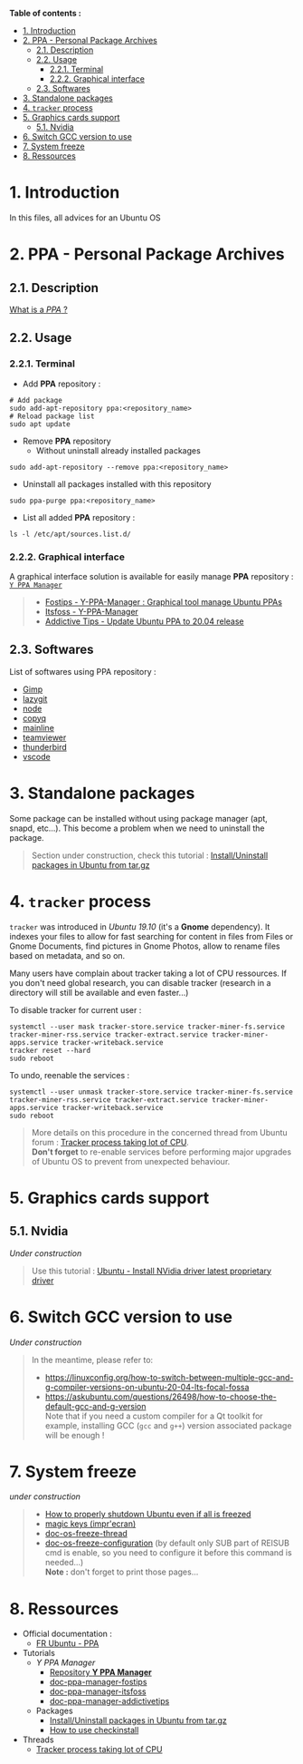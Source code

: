 **Table of contents :**
- [1. Introduction](#1-introduction)
- [2. PPA - Personal Package Archives](#2-ppa---personal-package-archives)
  - [2.1. Description](#21-description)
  - [2.2. Usage](#22-usage)
    - [2.2.1. Terminal](#221-terminal)
    - [2.2.2. Graphical interface](#222-graphical-interface)
  - [2.3. Softwares](#23-softwares)
- [3. Standalone packages](#3-standalone-packages)
- [4. `tracker` process](#4-tracker-process)
- [5. Graphics cards support](#5-graphics-cards-support)
  - [5.1. Nvidia](#51-nvidia)
- [6. Switch GCC version to use](#6-switch-gcc-version-to-use)
- [7. System freeze](#7-system-freeze)
- [8. Ressources](#8-ressources)

# 1. Introduction

In this files, all advices for an Ubuntu OS

# 2. PPA - Personal Package Archives

## 2.1. Description

[What is a _PPA_ ?][doc-ppa-ubuntu]

## 2.2. Usage
### 2.2.1. Terminal

- Add **PPA** repository :
```shell
# Add package
sudo add-apt-repository ppa:<repository_name>
# Reload package list
sudo apt update
```

- Remove **PPA** repository
  - Without uninstall already installed packages
```shell
sudo add-apt-repository --remove ppa:<repository_name>
```
  - Uninstall all packages installed with this repository
```shell
sudo ppa-purge ppa:<repository_name>
```

- List all added **PPA** repository :
```shell
ls -l /etc/apt/sources.list.d/
```

### 2.2.2. Graphical interface

A graphical interface solution is available for easily manage **PPA** repository : [`Y PPA Manager`][doc-ppa-manager-official]
> - [Fostips - Y-PPA-Manager : Graphical tool manage Ubuntu PPAs][doc-ppa-manager-fostips]
> - [Itsfoss - Y-PPA-Manager][doc-ppa-manager-itsfoss]
> - [Addictive Tips - Update Ubuntu PPA to 20.04 release][doc-ppa-manager-addictivetips]

## 2.3. Softwares

List of softwares using PPA repository :
- [Gimp][ppa-gimp]
- [lazygit][ppa-lazygit]
- [node][ppa-node]
- [copyq][ppa-copyq]
- [mainline][ppa-kernel-mainline]
- [teamviewer][ppa-teamviewer]
- [thunderbird][ppa-thunderbird]
- [vscode][ppa-vscode]

# 3. Standalone packages

Some package can be installed without using package manager (apt, snapd, etc...). This become a problem when we need to uninstall the package.  
> Section under construction, check this tutorial : [Install/Uninstall packages in Ubuntu from tar.gz][tutorial-package-tar-gz]

# 4. `tracker` process

`tracker` was introduced in _Ubuntu 19.10_ (it's a **Gnome** dependency). It indexes your files to allow for fast searching for content in files from Files or Gnome Documents, find pictures in Gnome Photos, allow to rename files based on metadata, and so on.

Many users have complain about tracker taking a lot of CPU ressources. If you don't need global research, you can disable tracker (research in a directory will still be available and even faster...)

To disable tracker for current user :
```shell
systemctl --user mask tracker-store.service tracker-miner-fs.service tracker-miner-rss.service tracker-extract.service tracker-miner-apps.service tracker-writeback.service
tracker reset --hard
sudo reboot
```

To undo, reenable the services :
```shell
systemctl --user unmask tracker-store.service tracker-miner-fs.service tracker-miner-rss.service tracker-extract.service tracker-miner-apps.service tracker-writeback.service
sudo reboot
```
> More details on this procedure in the concerned thread from Ubuntu forum : [Tracker process taking lot of CPU][thread-tracker-process-cpu].  
> **Don't forget** to re-enable services before performing major upgrades of Ubuntu OS to prevent from unexpected behaviour.

# 5. Graphics cards support
## 5.1. Nvidia

_Under construction_ 
> Use this tutorial : [Ubuntu - Install NVidia driver latest proprietary driver][tutorial-nvidia-driver]

# 6. Switch GCC version to use

_Under construction_
> In the meantime, please refer to:
> - https://linuxconfig.org/how-to-switch-between-multiple-gcc-and-g-compiler-versions-on-ubuntu-20-04-lts-focal-fossa
> - https://askubuntu.com/questions/26498/how-to-choose-the-default-gcc-and-g-version  
> Note that if you need a custom compiler for a Qt toolkit for example, installing GCC (`gcc` and `g++`) version associated package will be enough !

# 7. System freeze

_under construction_
> - [How to properly shutdown Ubuntu even if all is freezed][doc-os-freeze-ubuntu]
> - [magic keys (impr'ecran)][doc-os-freeze-ubuntu-magic-keys]
> - [doc-os-freeze-thread]
> - [doc-os-freeze-configuration] (by default only SUB part of REISUB cmd is enable, so you need to configure it before this command is needed...)  
> **Note :** don't forget to print those pages...  

# 8. Ressources

- Official documentation :
  - [FR Ubuntu - PPA][doc-ppa-ubuntu]
- Tutorials
  - _Y PPA Manager_
    - [Repository **Y PPA Manager**][doc-ppa-manager-official]
    - [doc-ppa-manager-fostips]
    - [doc-ppa-manager-itsfoss]
    - [doc-ppa-manager-addictivetips]
  - Packages
    - [Install/Uninstall packages in Ubuntu from tar.gz][tutorial-package-tar-gz]
    - [How to use checkinstall][doc-checkinstall-ubuntu]
- Threads
  - [Tracker process taking lot of CPU][thread-tracker-process-cpu]

<!-- External links -->
[doc-ppa-ubuntu]: https://doc.ubuntu-fr.org/ppa
[doc-ppa-manager-official]: https://launchpad.net/~webupd8team/+archive/ubuntu/y-ppa-manager
[doc-ppa-manager-fostips]: https://fostips.com/y-ppa-manager-graphical-tool-manage-ubuntu-ppas/
[doc-ppa-manager-itsfoss]: https://itsfoss.com/y-ppa-manager/
[doc-ppa-manager-addictivetips]: https://www.addictivetips.com/ubuntu-linux-tips/update-ubuntu-ppa-to-20-04-release/

[doc-os-freeze-ubuntu]: https://doc.ubuntu-fr.org/tutoriel/lorsque_le_systeme_gele
[doc-os-freeze-ubuntu-magic-keys]: https://doc.ubuntu-fr.org/touches_magiques
[doc-os-freeze-configuration]: https://linuxconfig.org/how-to-enable-all-sysrq-functions-on-linux
[doc-os-freeze-thread]: https://askubuntu.com/questions/4408/what-should-i-do-when-ubuntu-freezes

[doc-checkinstall-ubuntu]: https://doc.ubuntu-fr.org/checkinstall

[ppa-gimp]: https://doc.ubuntu-fr.org/gimp
[ppa-lazygit]: https://github.com/jesseduffield/lazygit
[ppa-node]: https://doc.ubuntu-fr.org/nodejs
[ppa-copyq]: https://copyq.readthedocs.io/en/latest/installation.html
[ppa-kernel-mainline]: https://github.com/bkw777/mainline
[ppa-teamviewer]: https://community.teamviewer.com/English/kb/articles/30666-how-to-update-teamviewer-on-linux-via-repository
[ppa-thunderbird]: https://doc.ubuntu-fr.org/thunderbird
[ppa-vscode]: https://code.visualstudio.com/docs/setup/linux

[tutorial-package-tar-gz]: https://ajinkya007.in/linux/install-packages-in-ubuntu-from-tar-gz/
[tutorial-nvidia-driver]: https://www.cyberciti.biz/faq/ubuntu-linux-install-nvidia-driver-latest-proprietary-driver/

[thread-tracker-process-cpu]: https://askubuntu.com/questions/1187191/tracker-process-taking-lot-of-cpu